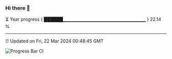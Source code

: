 ### Hi there 👋

⏳ Year progress { ██████▁▁▁▁▁▁▁▁▁▁▁▁▁▁▁▁▁▁▁▁▁▁▁▁ } 22.14 %

---

⏰ Updated on Fri, 22 Mar 2024 00:48:45 GMT

![Progress Bar CI](https://github.com/liununu/liununu/workflows/Progress%20Bar%20CI/badge.svg)
